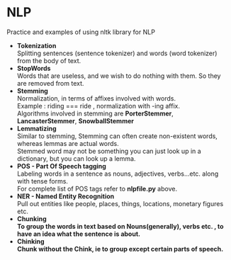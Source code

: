 # NLP
Practice and examples of using nltk library for NLP
<br>
<ul>
<li><b>Tokenization</b><br>
Splitting sentences (sentence tokenizer) and words (word tokenizer) from the body of text.
<li><b>StopWords</b><br>
Words that are useless, and we wish to do nothing with them. So they are removed from text. 
<li><b>Stemming</b><br>
Normalization, in terms of affixes involved with words.<br>
Example : riding === ride , normalization with -ing affix.<br>
Algorithms involved in stemming are <b>PorterStemmer</b>, <b>LancasterStemmer</b>, <b>SnowballStemmer</b>
<li><b>Lemmatizing</b><br>
Similar to stemming, Stemming can often create non-existent words, whereas lemmas are actual words.<br>
Stemmed word may not be something you can just look up in a dictionary, but you can look up a lemma.
<li><b>POS - Part Of Speech tagging</b><br>
Labeling words in a sentence as nouns, adjectives, verbs...etc. along with tense forms.<br>
For complete list of POS tags refer to <b>nlpfile.py</b> above.
<li><b>NER - Named Entity Recognition</b><br>
Pull out entities like people, places, things, locations, monetary figures etc.
<li><b>Chunking<b/><br>
To group the words in text based on Nouns(generally), verbs etc. , to have an idea what the sentence is about.
<li><b>Chinking<b/><br>
Chunk without the Chink, ie to group except certain parts of speech.
</ul>

